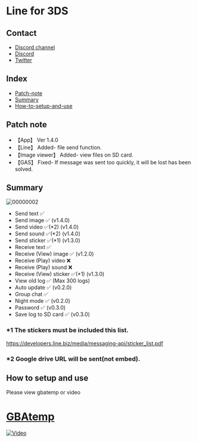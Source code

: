 # Line for 3DS

## Contact
* [Discord channel](https://discord.gg/EqK3Kpb)
* [Discord](https://discordapp.com/channels/@me/693778961087463544)
* [Twitter](https://twitter.com/nubesuko9300)

## Index
* [Patch-note](https://github.com/Core-2-Extreme/Line_for_3DS#Patch-note)
* [Summary](https://github.com/Core-2-Extreme/Line_for_3DS#summary)
* [How-to-setup-and-use](https://github.com/Core-2-Extreme/Line_for_3DS#How-to-setup-and-use)

## Patch note
* 【App】 Ver 1.4.0
* 【Line】 Added- file send function.
* 【Image viewer】 Added- view files on SD card.
* 【GAS】 Fixed- If message was sent too quickly, it will be lost has been solved.

## Summary

![00000002](https://user-images.githubusercontent.com/45873899/77538658-676c3e00-6ee3-11ea-8a9a-9c37ee7ba69b.png)
* Send text ✅
* Send image ✅ (v1.4.0)
* Send video ✅(*2) (v1.4.0)
* Send sound ✅(*2) (v1.4.0)
* Send sticker ✅(*1) (v1.3.0)
* Receive text ✅
* Receive (View) image ✅ (v1.2.0)
* Receive (Play) video ❌
* Receive (Play) sound ❌
* Receive (View) sticker ✅(*1) (v1.3.0)
* View old log ✅ (Max 300 logs)
* Auto update ✅ (v0.2.0)
* Group chat ✅
* Night mode ✅ (v0.2.0)
* Password ✅ (v0.3.0)
* Save log to SD card ✅ (v0.3.0)

### *1 The stickers must be included this list.
https://developers.line.biz/media/messaging-api/sticker_list.pdf
### *2 Google drive URL will be sent(not embed).

## How to setup and use
Please view gbatemp or video
# [GBAtemp](https://gbatemp.net/threads/line-for-3ds.539530)
[![Video](https://img.youtube.com/vi/1T90ZQxDnOc/0.jpg)](https://www.youtube.com/watch?v=1T90ZQxDnOc)
